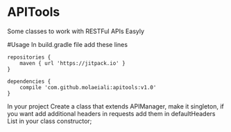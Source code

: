 # APITools
Some classes to work with RESTFul APIs Easyly

#Usage
In build.gradle file add these lines
```
repositories {
    maven { url 'https://jitpack.io' }
}
```

```
dependencies {
    compile 'com.github.molaeiali:apitools:v1.0'
}
```
In your project Create a class that extends APIManager, make it singleton, if you want add additional headers in requests add them in defaultHeaders List in your class constructor;
